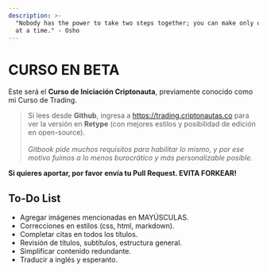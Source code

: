 ```yaml
---
description: >-
  "Nobody has the power to take two steps together; you can make only one step
  at a time." - Osho
---
```


# CURSO EN BETA

Este será el **Curso de Iniciación Criptonauta**, previamente conocido como mi Curso de Trading.

> Si lees desde **Github**, ingresa a https://trading.criptonautas.co para ver la versión en **Retype** (con mejores estilos y posibilidad de edición en open-source).\
> \
> _Gitbook pide muchos requisitos para habilitar lo mismo, y por ese motivo fuimos a lo menos burocrático y más personalizable posible._

**Si quieres aportar, por favor envía tu Pull Request. EVITA FORKEAR!**

## To-Do List

* Agregar imágenes mencionadas en MAYÚSCULAS.
* Correcciones en estilos (css, html, markdown).
* Completar citas en todos los títulos.
* Revisión de títulos, subtítulos, estructura general.
* Simplificar contenido redundante.
* Traducir a inglés y esperanto.

